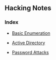 ## Hacking Notes

### Index

- [Basic Enumeration](Basics.md)

- [Active Directory](ActiveDirectory.md)

- [Password Attacks](PasswordAttacks.md)
